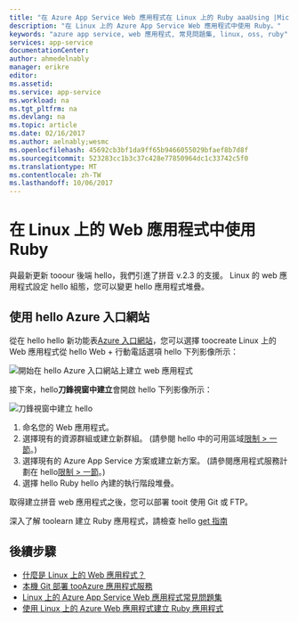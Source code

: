 ```yaml
---
title: "在 Azure App Service Web 應用程式在 Linux 上的 Ruby aaaUsing |Microsoft 文件"
description: "在 Linux 上的 Azure App Service Web 應用程式中使用 Ruby。"
keywords: "azure app service, web 應用程式, 常見問題集, linux, oss, ruby"
services: app-service
documentationCenter: 
author: ahmedelnably
manager: erikre
editor: 
ms.assetid: 
ms.service: app-service
ms.workload: na
ms.tgt_pltfrm: na
ms.devlang: na
ms.topic: article
ms.date: 02/16/2017
ms.author: aelnably;wesmc
ms.openlocfilehash: 45692cb3bf1da9ff65b9466055029bfaef8b7d8f
ms.sourcegitcommit: 523283cc1b3c37c428e77850964dc1c33742c5f0
ms.translationtype: MT
ms.contentlocale: zh-TW
ms.lasthandoff: 10/06/2017
---
```

# <a name="using-ruby-in-web-app-on-linux"></a>在 Linux 上的 Web 應用程式中使用 Ruby #

與最新更新 tooour 後端 hello，我們引進了拼音 v.2.3 的支援。 Linux 的 web 應用程式設定 hello 組態，您可以變更 hello 應用程式堆疊。

## <a name="using-hello-azure-portal"></a>使用 hello Azure 入口網站 ##

從在 hello hello 新功能表[Azure 入口網站](https://portal.azure.com)，您可以選擇 toocreate Linux 上的 Web 應用程式從 hello Web + 行動電話選項 hello 下列影像所示：

![開始在 hello Azure 入口網站上建立 web 應用程式][1]

接下來，hello**刀鋒視窗中建立**會開啟 hello 下列影像所示：

![刀鋒視窗中建立 hello][2]

1. 命名您的 Web 應用程式。
2. 選擇現有的資源群組或建立新群組。 (請參閱 hello 中的可用區域[限制 > 一節](app-service-linux-intro.md)。)
3. 選擇現有的 Azure App Service 方案或建立新方案。 (請參閱應用程式服務計劃在 hello[限制 > 一節](app-service-linux-intro.md)。)
4. 選擇 hello Ruby hello 內建的執行階段堆疊。

取得建立拼音 web 應用程式之後，您可以部署 tooit 使用 Git 或 FTP。

深入了解 toolearn 建立 Ruby 應用程式，請檢查 hello [get 指南](app-service-linux-ruby-get-started.md)

## <a name="next-steps"></a>後續步驟
* [什麼是 Linux 上的 Web 應用程式？](app-service-linux-intro.md)
* [本機 Git 部署 tooAzure 應用程式服務](app-service-deploy-local-git.md)
* [Linux 上的 Azure App Service Web 應用程式常見問題集](app-service-linux-faq.md)
* [使用 Linux 上的 Azure Web 應用程式建立 Ruby 應用程式](app-service-linux-ruby-get-started.md)

<!--Image references-->
[1]: ./media/app-service-linux-using-ruby/New-Linux.png
[2]: ./media/app-service-linux-using-ruby/Ruby-UX.png